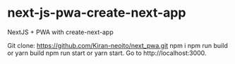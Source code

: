 # next-js-pwa-create-next-app
NextJS + PWA with create-next-app

Git clone: https://github.com/Kiran-neoito/next_pwa.git
npm i
npm run build or yarn build
npm run start or yarn start.
Go to http://localhost:3000.
